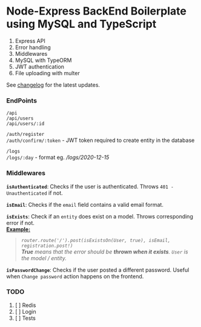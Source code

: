 # Node-Express BackEnd Boilerplate using MySQL and TypeScript

1. Express API
2. Error handling
3. Middlewares
4. MySQL with TypeORM
5. JWT authentication
6. File uploading with multer

See [changelog](https://github.com/kmpizmad/node-express-mysql-typescript-boilerplate/blob/main/CHANGELOG.md) for the latest updates.

### EndPoints

`/api`<br />
`/api/users`<br />
`/api/users/:id`

`/auth/register`<br />
`/auth/confirm/:token` - JWT token required to create entity in the database

`/logs`<br />
`/logs/:day` - format eg. _/logs/2020-12-15_

### Middlewares

**`isAuthenticated`**: Checks if the user is authenticated. Throws `401 - Unauthenticated` if not.

**`isEmail`**: Checks if the `email` field contains a valid email format.

**`isExists`**: Check if an `entity` does exist on a model. Throws corresponding error if not.<br />
<u>**Example:**</u><br />
> _`router.route('/').post(isExistsOn(User, true), isEmail, registration.post!)`_<br />
> _**True** means that the error should be **thrown when it exists**. `User` is the model / entity._

**`isPasswordChange`**: Checks if the user posted a different password. Useful when `Change password` action happens on the frontend.

### TODO

1. [ ] Redis
2. [ ] Login
3. [ ] Tests
